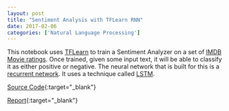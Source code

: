 ```yaml
---
layout: post
title: "Sentiment Analysis with TFLearn RNN"
date: 2017-02-06
categories: ['Natural Language Processing']
---
```


This notebook uses [TFLearn](http://tflearn.org/) to train a Sentiment Analyzer on a set of [IMDB Movie ratings](https://www.kaggle.com/deepmatrix/imdb-5000-movie-dataset). Once trained, given some input text, it will be able to classify it as either positive or negative. The neural network that is built for this is a [recurrent network](https://en.wikipedia.org/wiki/Recurrent_neural_network). It uses a technique called [LSTM](http://colah.github.io/posts/2015-08-Understanding-LSTMs/).

[Source Code](https://github.com/srikanthpagadala/udacity/tree/master/Deep%20Learning%20Nanodegree%20Foundation/Sentiment%20Analysis%20with%20TFLearn%20RNN%20){:target="_blank"}

[Report](http://htmlpreview.github.io/?https://github.com/srikanthpagadala/udacity/blob/master/Deep%20Learning%20Nanodegree%20Foundation/Sentiment%20Analysis%20with%20TFLearn%20RNN%20/report.html){:target="_blank"}
